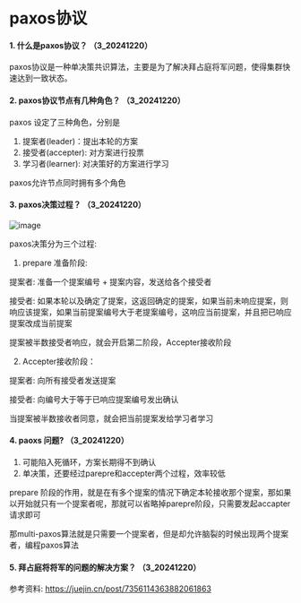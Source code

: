 # paxos协议

#### 1. 什么是paxos协议？ （3_20241220）
paxos协议是一种单决策共识算法，主要是为了解决拜占庭将军问题，使得集群快速达到一致状态。

#### 2. paxos协议节点有几种角色？  （3_20241220）
paxos 设定了三种角色，分别是

1. 提案者(leader)：提出本轮的方案
2. 接受者(accepter): 对方案进行投票
3. 学习者(learner): 对决策好的方案进行学习

paxos允许节点同时拥有多个角色

#### 3. paxos决策过程？ （3_20241220）
![image](https://github.com/user-attachments/assets/e898ed80-4679-45c2-8ebe-bb2d37801230)

paxos决策分为三个过程:

1. prepare 准备阶段:

提案者: 准备一个提案编号 + 提案内容，发送给各个接受者

接受者: 如果本轮以及确定了提案，这返回确定的提案，如果当前未响应提案，则响应该提案，如果当前提案编号大于老提案编号，这响应当前提案，并且把已响应提案改成当前提案

提案被半数接受者响应，就会开启第二阶段，Accepter接收阶段

2. Accepter接收阶段：

提案者: 向所有接受者发送提案

接受者: 向编号大于等于已响应提案编号发出确认

当提案被半数接收者同意，就会把当前提案发给学习者学习


#### 4. paoxs 问题? （3_20241220）
1. 可能陷入死循环，方案长期得不到确认
2. 单决策，还要经过parepre和accepter两个过程，效率较低

prepare 阶段的作用，就是在有多个提案的情况下确定本轮接收那个提案，那如果以开始就只有一个提案者呢，那就可以省略掉parepre阶段，只需要发起accapter请求即可

那multi-paxos算法就是只需要一个提案者，但是却允许脑裂的时候出现两个提案者，编程paxos算法


#### 5. 拜占庭将将军的问题的解决方案？ （3_20241220）







参考资料:
https://juejin.cn/post/7356114363882061863
